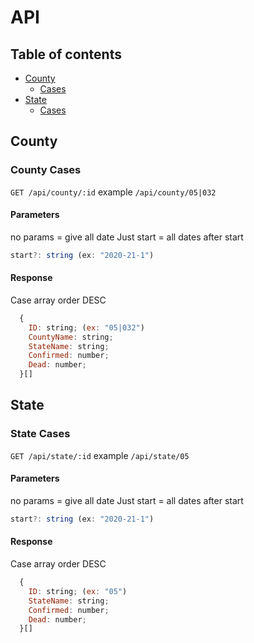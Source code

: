 # API

## Table of contents

- [County](#county)
  - [Cases](#county-cases)
- [State](#state)
  - [Cases](#state-cases)

## County

### County Cases

`GET /api/county/:id`
example `/api/county/05|032`


#### Parameters

no params = give all date
Just start = all dates after start

```js
start?: string (ex: "2020-21-1")
```

#### Response

Case array order DESC

```js
  {
    ID: string; (ex: "05|032")
    CountyName: string;
    StateName: string;
    Confirmed: number;
    Dead: number;
  }[]
```

## State

### State Cases

`GET /api/state/:id`
example `/api/state/05`

#### Parameters

no params = give all date
Just start = all dates after start

```js
start?: string (ex: "2020-21-1")
```

#### Response

Case array order DESC

```js
  {
    ID: string; (ex: "05")
    StateName: string;
    Confirmed: number;
    Dead: number;
  }[]
```